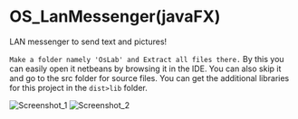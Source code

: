 # OS_LanMessenger(javaFX)
LAN messenger to send text and pictures!

```Make a folder namely 'OsLab' and Extract all files there.```
 By this you can easily open it netbeans by browsing it in the IDE. You can also skip it and go to the src folder for source files. You can get the additional libraries for this project in the ```dist>lib``` folder.
 
 ![Screenshot_1]( https://raw.githubusercontent.com/breathehacker/OS_project/master/1A.png)              ![Screenshot_2](https://github.com/breathehacker/OS_project/blob/master/1.png)
  

